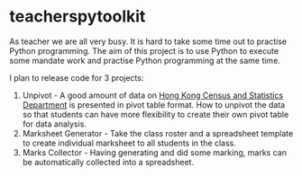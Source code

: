 # teacherspytoolkit
As teacher we are all very busy. It is hard to take some time out to practise Python programming. The aim of this project is to use Python to execute some mandate work and practise Python programming at the same time. 

I plan to release code for 3 projects:
1. Unpivot - A good amount of data on [Hong Kong Census and Statistics Department](https://www.censtatd.gov.hk/) is presented in pivot table format. How to unpivot the data so that students can have more flexibility to create their own pivot table for data analysis.
1. Marksheet Generator - Take the class roster and a spreadsheet template to create individual marksheet to all students in the class.
1. Marks Collector - Having generating and did some marking, marks can be automatically collected into a spreadsheet.

